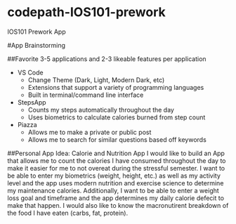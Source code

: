 # codepath-IOS101-prework
IOS101 Prework App

#App Brainstorming

##Favorite 3-5 applications and 2-3 likeable features per application
* VS Code
    * Change Theme (Dark, Light, Modern Dark, etc)
    * Extensions that support a variety of programming languages
    * Built in terminal/command line interface
* StepsApp
    * Counts my steps automatically throughout the day
    * Uses biometrics to calculate calories burned from step count
* Piazza
    * Allows me to make a private or public post 
    * Allows me to search for similar questions based off keywords
  
##Personal App Idea: Calorie and Nutrition App
I would like to build an App that allows me to count the calories I have consumed throughout the day to make it easier for me to not overeat during the stressful semester. I want to be able to enter my biometrics (weight, height, etc.) as well as my activity level and the app uses modern nutrition and exercise science to determine my maintenance calories. Additionally, I want to be able to enter a weight loss goal and timeframe and the app determines my daily calorie defecit to make that happen. I would also like to know the macronutirent breakdown of the food I have eaten (carbs, fat, protein).
